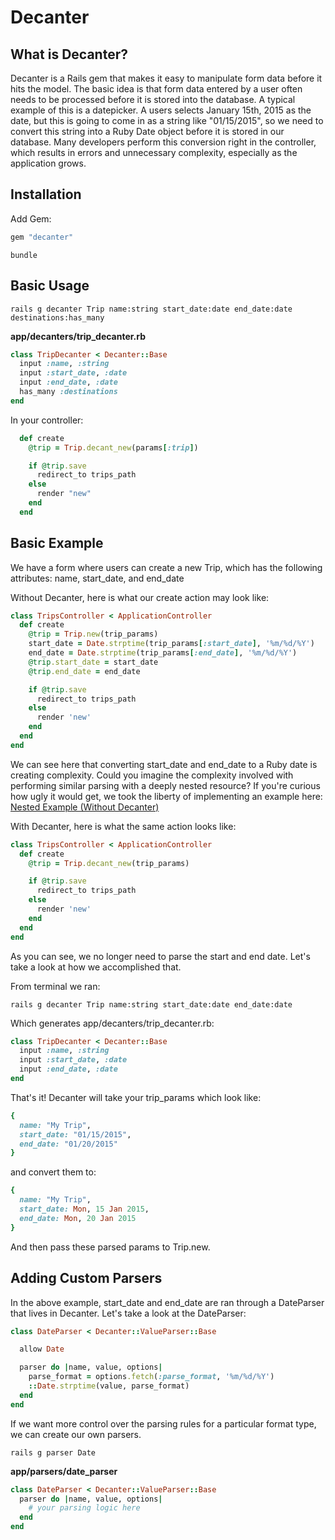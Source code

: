 Decanter
===

What is Decanter?
---

Decanter is a Rails gem that makes it easy to manipulate form data before it hits the model. The basic idea is that form data entered by a user often needs to be processed before it is stored into the database. A typical example of this is a datepicker. A users selects January 15th, 2015 as the date, but this is going to come in as a string like "01/15/2015", so we need to convert this string into a Ruby Date object before it is stored in our database. Many developers perform this conversion right in the controller, which results in errors and unnecessary complexity, especially as the application grows.

Installation
---

Add Gem:

```ruby
gem "decanter"
```

```
bundle
```

Basic Usage
---

```
rails g decanter Trip name:string start_date:date end_date:date destinations:has_many
```

**app/decanters/trip_decanter.rb**

```ruby
class TripDecanter < Decanter::Base
  input :name, :string
  input :start_date, :date
  input :end_date, :date
  has_many :destinations
end
```

In your controller:

```ruby
  def create
    @trip = Trip.decant_new(params[:trip])

    if @trip.save
      redirect_to trips_path
    else
      render "new"
    end
  end
```

Basic Example
---

We have a form where users can create a new Trip, which has the following attributes: name, start_date, and end_date

Without Decanter, here is what our create action may look like:

```ruby
class TripsController < ApplicationController
  def create
    @trip = Trip.new(trip_params)
    start_date = Date.strptime(trip_params[:start_date], '%m/%d/%Y')
    end_date = Date.strptime(trip_params[:end_date], '%m/%d/%Y')
    @trip.start_date = start_date
    @trip.end_date = end_date

    if @trip.save
      redirect_to trips_path
    else
      render 'new'
    end
  end
end
```

We can see here that converting start_date and end_date to a Ruby date is creating complexity. Could you imagine the complexity involved with performing similar parsing with a deeply nested resource? If you're curious how ugly it would get, we took the liberty of implementing an example here: [Nested Example (Without Decanter)](https://github.com/LaunchPadLab/decanter_demo/blob/master/app/controllers/nested_example/trips_no_decanter_controller.rb)

With Decanter, here is what the same action looks like:

```ruby
class TripsController < ApplicationController
  def create
    @trip = Trip.decant_new(trip_params)

    if @trip.save
      redirect_to trips_path
    else
      render 'new'
    end
  end
end
```

As you can see, we no longer need to parse the start and end date. Let's take a look at how we accomplished that.

From terminal we ran:

```
rails g decanter Trip name:string start_date:date end_date:date
```

Which generates app/decanters/trip_decanter.rb:

```ruby
class TripDecanter < Decanter::Base
  input :name, :string
  input :start_date, :date
  input :end_date, :date
end
```


That's it! Decanter will take your trip_params which look like:

```ruby
{ 
  name: "My Trip",
  start_date: "01/15/2015",
  end_date: "01/20/2015"
}
```

and convert them to:

```ruby
{ 
  name: "My Trip",
  start_date: Mon, 15 Jan 2015,
  end_date: Mon, 20 Jan 2015
}
```

And then pass these parsed params to Trip.new.

Adding Custom Parsers
---

In the above example, start_date and end_date are ran through a DateParser that lives in Decanter. Let's take a look at the DateParser:

```ruby
class DateParser < Decanter::ValueParser::Base

  allow Date

  parser do |name, value, options|
    parse_format = options.fetch(:parse_format, '%m/%d/%Y')
    ::Date.strptime(value, parse_format)
  end
end
```

If we want more control over the parsing rules for a particular format type, we can create our own parsers.

```
rails g parser Date
```

**app/parsers/date_parser**

```ruby
class DateParser < Decanter::ValueParser::Base
  parser do |name, value, options|    
    # your parsing logic here
  end
end
```
